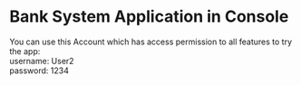# Bank System Application in Console

You can use this Account which has access permission to all features to try the app:<br>
username: User2<br>
password: 1234<br>
